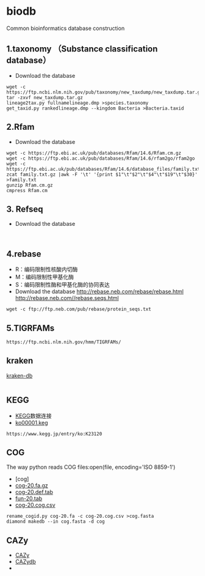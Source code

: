 # biodb
Common bioinformatics database construction


## 1.taxonomy （Substance classification database）
* Download the database
```
wget -c https://ftp.ncbi.nlm.nih.gov/pub/taxonomy/new_taxdump/new_taxdump.tar.gz
tar -zxvf new_taxdump.tar.gz
lineage2tax.py fullnamelineage.dmp >species.taxonomy
get_taxid.py rankedlineage.dmp --kingdom Bacteria >Bacteria.taxid

```


## 2.Rfam
* Download the database
```
wget -c https://ftp.ebi.ac.uk/pub/databases/Rfam/14.6/Rfam.cm.gz
wget -c https://ftp.ebi.ac.uk/pub/databases/Rfam/14.6/rfam2go/rfam2go
wget -c https://ftp.ebi.ac.uk/pub/databases/Rfam/14.6/database_files/family.txt.gz
zcat family.txt.gz |awk -F '\t' '{print $1"\t"$2"\t"$4"\t"$19"\t"$30}' >family.txt
gunzip Rfam.cm.gz
cmpress Rfam.cm
```
## 3. Refseq
* Download the database

```


```

## 4.rebase
* R：编码限制性核酸内切酶
* M：编码限制性甲基化酶
* S：编码限制性酶和甲基化酶的协同表达
* Download the database
http://rebase.neb.com/rebase/rebase.html
http://rebase.neb.com//rebase.seqs.html
```
wget -c ftp://ftp.neb.com/pub/rebase/protein_seqs.txt
```

## 5.TIGRFAMs
```
https://ftp.ncbi.nlm.nih.gov/hmm/TIGRFAMs/
```


## kraken
[kraken-db](https://benlangmead.github.io/aws-indexes/k2)
```

```

## KEGG
* [KEGG](https://www.kegg.jp/)数据连接
* [ko00001.keg](https://www.kegg.jp/brite/ko00001)
```
https://www.kegg.jp/entry/ko:K23120
```
## COG
The way python reads COG files:open(file, encoding='ISO 8859-1')
* [cog]
* [cog-20.fa.gz](https://ftp.ncbi.nih.gov/pub/COG/COG2020/data/cog-20.fa.gz)
* [cog-20.def.tab](https://ftp.ncbi.nih.gov/pub/COG/COG2020/data/cog-20.def.tab)
* [fun-20.tab](https://ftp.ncbi.nih.gov/pub/COG/COG2020/data/fun-20.tab)
* [cog-20.cog.csv](https://ftp.ncbi.nih.gov/pub/COG/COG2020/data/cog-20.cog.csv)
```
rename_cogid.py cog-20.fa -c cog-20.cog.csv >cog.fasta
diamond makedb --in cog.fasta -d cog
```
## CAZy
* [CAZy](http://www.cazy.org/)
* [CAZydb](https://bcb.unl.edu/dbCAN2/download/Databases/)
* 
